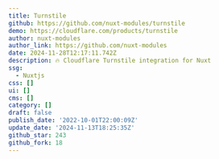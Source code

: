 ```yaml
---
title: Turnstile
github: https://github.com/nuxt-modules/turnstile
demo: https://cloudflare.com/products/turnstile
author: nuxt-modules
author_link: https://github.com/nuxt-modules
date: 2024-11-28T12:17:11.742Z
description: 🔥 Cloudflare Turnstile integration for Nuxt
ssg:
  - Nuxtjs
css: []
ui: []
cms: []
category: []
draft: false
publish_date: '2022-10-01T22:00:09Z'
update_date: '2024-11-13T18:25:35Z'
github_star: 243
github_fork: 18
---
```

